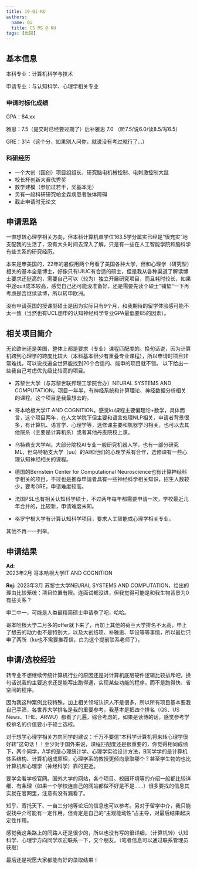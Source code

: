 ```yaml
---
title: 19-Qi-KU
authors:
  name: Qi
  title: CS MS @ KU
tags: [出国]
---
```


## 基本信息

本科专业：计算机科学与技术

申请专业：与认知科学、心理学相关专业

### 申请时标化成绩

GPA：84.xx

雅思：7.5（提交时已经要过期了）后补雅思 7.0 （听7.5/说6.0/读8.5/写6.5）

GRE：314（这个分，如果别人问你，就说没有考过就行了...）

### 科研经历

- 一个大创（国创）项目组组长，研究脑电机械控制、电刺激控制大鼠
- 校长杯创新大赛优秀奖
- 数学建模（参加过若干，奖基本无）
- 另有一段科研研究帕金森病患者肢体障碍
- 截止申请时无论文

## 申请思路

一直想转心理学相关方向，但本科计算机单学位163.5学分属实已经是“很充实”地支配我的生活了，没有大头时间去深入了解，只是有一些在人工智能学院和脑科学有些关系的研究经历。

本来是申美国的，22年的暑假用两个月看了美国各种大学，但和心理学（研究型）相关的基本全是博士，好像只有UIUC有合适的硕士，但是我从各种渠道了解读博士要求还挺高的，需要自己可以（较为）独立开展研究项目，而且耗时较长，如果中途quit成本较高，感觉自己还可能没准备好，还是需要先读个硕士“铺垫”一下再考虑是否继续读博，所以转申欧洲。

没有申请英国的授课型硕士是因为实际只有9个月，和我期待的留学体验感可能不太一致（当然也有UCL想申的认知神经科学专业GPA最低要85的因素）。

## 相关项目简介

无论欧洲还是美国，整体上都是要求（专业）课程匹配度的。换句话说，因为计算机跨到心理学的跨度比较大（本科基本很少有重叠专业课程），所以申请时项目非常难找。可以说找遍全世界能找到20个合适的、能申的项目就不错。
以下给出一些我自己考虑优先级比较高的项目。

- 苏黎世大学（与苏黎世联邦理工学院合办）NEURAL SYSTEMS AND COMPUTATION。项目一年半，有神经系统和计算理论、神经数据分析相关的课程。这个项目是我最想去的。

- 哥本哈根大学IT AND COGNITION。感觉ku课程主要偏理论+数学，具体而言，这个项目两年，在人文学院下但主要和语言处理NLP相关，申请者背景很多，有计算机、语言学、心理学等，选修课主要和机器学习相关，也可以去其他院系（主要是计算机系）或者其他丹麦院校上课。

- 乌特勒支大学AI。大部分院校AI专业一般研究机器人学，也有一部分研究ML，但乌特勒支大学（uu）的AI和他们的心理学系有合作，选修课有一些心理认知神经相关的课程。

- 德国的Bernstein Center for Computational Neuroscience也有计算神经科学相关的项目，不过也是推荐申请者具有一些神经科学相关知识，招生人数较少，要考GRE，申请难度较高。

- 法国PSL也有相关认知科学硕士，不过两年每年都需要申请一次，学校最近几年合并的，比较新，申请难度未知。

- 格罗宁根大学有计算认知科学项目，要求人工智能或心理学相关专业。

其他不再一一列举。


## 申请结果

**Ad:**   
2023年2月 哥本哈根大学IT AND COGNITION

**Rej:**
2023年3月 苏黎世大学NEURAL SYSTEMS AND COMPUTATION，给出的理由比较笼统：项目位置有限。连面试都没进，但我觉得可能是和我生物背景为0有些关系？

申二中一，可能是人类最精简硕士申请季了吧，哈哈。

哥本哈根大学二月多的offer就下来了，再加上其他的荷兰大学排名不太高，申上了想去的动力也不是特别大，以及大创结项、补雅思、毕设等等事情，所以最后只申了两所（ku也不需要推荐信，白为这个提前联系老师了）。

## 申请/选校经验

转专业不想继续传统计算机行业的原因还是对计算机底层硬件逻辑比较排斥吧，换句话说我的主要追求还是能写出跑得通，实现某些功能的程序，而不是跑得快、省空间的程序。

因为我这种案例比较特殊，加上相关领域认识人不是很多，所以所有项目基本要我自己手筛，各世界大学排名是我的重要参考，我基本是把四个排名（QS、US News、THE、ARWU）都看了几遍，综合考虑的，如果是读博的话，感觉参考学校排名的价值要小于硕士选校。

对于想学心理学相关方向同学的建议：千万不要信“本科学计算机将来转心理学很好转”这句话！！至少对于国外来说，课程匹配度还是很重要的，你觉得相同成绩下，两个同学，A学的是心理统计学、心理学实验设计方法，B同学学的是计算机体系结构、计算机组成原理，心理学系的教授更倾向录取哪个？甚至学生物的也比计算机和心理学（神经科学）靠的更近。

要学会看学校官网。国外大学的网站，各个项目、校园环境等的介绍一般都比较详细、有条理（如果一个学校连自己的网站都做不好是不是......）很多要找的信息其实就在官网里，注意有没有漏看了。

知乎、寄托天下、一亩三分地等论坛的信息也可以参考。另对于留学中介，我只能说找中介可能有一定作用，但肯定是自己的“主观能动性”占主导，对最后结果起决定性作用。

感觉我这条路上的同路人还是很少的，所以也没有写的很详细，（计算机转）认知科学、心理学方向同学欢迎联系一下，交个朋友。（笔者信息可以通过联系管理员获取）

最后还是祝愿大家都能有好的录取结果！
